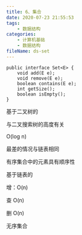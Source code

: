 ```yaml
---
title: 6、集合
date: 2020-07-23 21:55:53
tags:
	- 数据结构
categories:
	- 计算机基础
	- 数据结构
fileName: ds-set
---
```






```
public interface Set<E> {
    void add(E e);
    void remove(E e);
    boolean contains(E e);
    int getSize();
    boolean isEmpty();
}
```



基于二叉树的

与二叉搜索树的高度有关

O(log n) 

最差的情况与链表相同

有序集合中的元素具有顺序性



基于链表的

增：O(n)

查 O(n)

删 O(n)

无序集合

